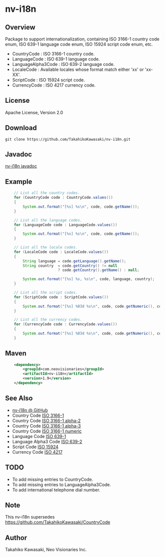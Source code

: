 nv-i18n
=======

Overview
--------

Package to support internationalization, containing ISO 3166-1 country code enum,
ISO 639-1 language code enum, ISO 15924 script code enum, etc.

* CountryCode  : ISO 3166-1 country code.
* LanguageCode : ISO 639-1 language code.
* LanguageAlpha3Code : ISO 639-2 language code.
* LocaleCode   : Available locales whose format match either 'xx' or 'xx-XX'.
* ScriptCode   : ISO 15924 script code.
* CurrencyCode : ISO 4217 currency code.


License
-------

Apache License, Version 2.0


Download
--------

    git clone https://github.com/TakahikoKawasaki/nv-i18n.git


Javadoc
-------

[nv-i18n javadoc](http://TakahikoKawasaki.github.com/nv-i18n/)


Example
-------

```java
    // List all the country codes.
    for (CountryCode code : CountryCode.values())
    {
        System.out.format("[%s] %s\n", code, code.getName());
    }

    // List all the language codes.
    for (LanguageCode code : LanguageCode.values())
    {
        System.out.format("[%s] %s\n", code, code.getName());
    }

    // List all the locale codes.
    for (LocaleCode code : LocaleCode.values())
    {
        String language = code.getLanguage().getName();
        String country  = code.getCountry() != null
                        ? code.getCountry().getName() : null;

        System.out.format("[%s] %s, %s\n", code, language, country);
    }

    // List all the script codes.
    for (ScriptCode code : ScriptCode.values())
    {
        System.out.format("[%s] %03d %s\n", code, code.getNumeric(), code.getName());
    }

    // List all the currency codes.
    for (CurrencyCode code : CurrencyCode.values())
    {
        System.out.format("[%s] %03d %s\n", code, code.getNumeric(), code.getName());
    }
```


Maven
-----

```xml
    <dependency>
        <groupId>com.neovisionaries</groupId>
        <artifactId>nv-i18n</artifactId>
        <version>1.9</version>
    </dependency>
```


See Also
--------

* [nv-i18n @ GitHub](https://github.com/TakahikoKawasaki/nv-i18n)
* Country Code [ISO 3166-1](http://en.wikipedia.org/wiki/ISO_3166-1)
* Country Code [ISO 3166-1 alpha-2](http://en.wikipedia.org/wiki/ISO_3166-1_alpha-2)
* Country Code [ISO 3166-1 alpha-3](http://en.wikipedia.org/wiki/ISO_3166-1_alpha-3)
* Country Code [ISO 3166-1 numeric](http://en.wikipedia.org/wiki/ISO_3166-1_numeric)
* Language Code [ISO 639-1](http://en.wikipedia.org/wiki/ISO_639-1)
* Language Alpha3 Code [ISO 639-2](http://en.wikipedia.org/wiki/ISO_639-2)
* Script Code [ISO 15924](http://en.wikipedia.org/wiki/ISO_15924)
* Currency Code [ISO 4217](http://en.wikipedia.org/wiki/ISO_4217)


TODO
----

* To add missing entries to CountryCode.
* To add missing entries to LanguageAlpha3Code.
* To add international telephone dial number.


Note
----

This nv-i18n supersedes https://github.com/TakahikoKawasaki/CountryCode


Author
------

Takahiko Kawasaki, Neo Visionaries Inc.
